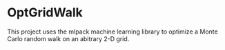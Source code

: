 # OptGridWalk
This project uses the mlpack machine learning library to optimize a Monte Carlo random walk on an abitrary 2-D grid.